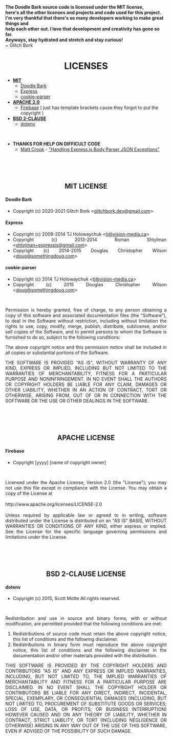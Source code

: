 <span align="center">
  <strong>
    The Doodle Bark source code is licensed under the MIT license, <br />
    here's all the other licenses and projects and code used for this project. <br />
    I'm very thankful that there's so many developers working to make great things and <br />
    help each other out. I love that development and creativity has gone so far. <br />
    Anyways, stay hydrated and stretch and stay curious!<br />
  </strong>
  ~ Glitch Bork
</span>

<h1 align="center">LICENSES</h1>

<ul class="licenses">
  
  <li>
    <strong><a href="#license-mit">MIT</a></strong>
    <ul>
      <li><a href="#mit-doodlebark">Doodle Bark</a></li>
      <li><a href="#mit-express">Express</a></li>
      <li><a href="#mit-cookieparser">cookie-parser</a></li>
    </ul>
  </li>
  
  <li>
    <strong><a href="#license-apache2-0">APACHE 2.0</a></strong>
    <ul>
      <li><a href="#apache2-0-firebase">Firebase</a> ( just has template brackets cause they forgot to put the copyright )</li>
    </ul>
  </li>
  
  <li>
    <strong><a href="#license-bsd-2-clause">BSD 2-CLAUSE</a></strong>
    <ul>
      <li><a href="#bsd2-dotenv">dotenv</a></li>
    </ul>
  </li>

</ul>

<br />

<ul class="thanks">
  
  <li>
    <strong>THANKS FOR HELP ON DIFFICULT CODE</strong>
    <ul>
      <li>
        <a href="https://crookm.com" title="Visit their blog!" target="_blank">Matt Crook</a> - <a href="https://crookm.com/journal/2018/handling-express.js-body-parser-json-exceptions">"Handling Express.js Body Parser JSON Exceptions"</a>
      </li>
    </ul>
  </li>
  
</ul>



<br />
<br />
<br />



<h2 id="license-mit" align="center">
  MIT LICENSE
</h2>

<span align="justify">
  <span>
    <h4 id="mit-doodlebark">Doodle Bark</h4>
    <ul>
      <li>Copyright (c) 2020-2021 Glitch Bork &lt;<a href="mailto:glitchbork.dev@gmail.com">glitchbork.dev@gmail.com</a>&gt;</li>
    </ul>
    <h4 id="mit-express">Express</h4>
    <ul>
      <li>Copyright (c) 2009-2014 TJ Holowaychuk &lt;<a href="mailto:tj@vision-media.ca">tj@vision-media.ca</a>&gt;</li>
      <li>Copyright (c) 2013-2014 Roman Shtylman &lt;<a href="mailto:shtylman+expressjs@gmail.com">shtylman+expressjs@gmail.com</a>&gt;</li>
      <li>Copyright (c) 2014-2015 Douglas Christopher Wilson &lt;<a href="mailto:doug@somethingdoug.com">doug@somethingdoug.com</a>&gt;</li>
    </ul>
    <h4 id="mit-cookieparser">cookie-parser</h4>
    <ul>
      <li>Copyright (c) 2014 TJ Holowaychuk &lt;<a href="mailto:tj@vision-media.ca">tj@vision-media.ca</a>&gt;</li>
      <li>Copyright (c) 2015 Douglas Christopher Wilson &lt;<a href="mailto:doug@somethingdoug.com">doug@somethingdoug.com</a>&gt;</li>
    </ul>
  </span>

  <br />

  <p>
    Permission is hereby granted, free of charge, to any person obtaining a copy 
    of this software and associated documentation files (the "Software"), to deal 
    in the Software without restriction, including without limitation the rights 
    to use, copy, modify, merge, publish, distribute, sublicense, and/or sell 
    copies of the Software, and to permit persons to whom the Software is 
    furnished to do so, subject to the following conditions:
  </p>

  <p>
    The above copyright notice and this permission notice shall be included in all 
    copies or substantial portions of the Software.
  </p>

  <p>
    THE SOFTWARE IS PROVIDED "AS IS", WITHOUT WARRANTY OF ANY KIND, EXPRESS OR 
    IMPLIED, INCLUDING BUT NOT LIMITED TO THE WARRANTIES OF MERCHANTABILITY, 
    FITNESS FOR A PARTICULAR PURPOSE AND NONINFRINGEMENT. IN NO EVENT SHALL THE 
    AUTHORS OR COPYRIGHT HOLDERS BE LIABLE FOR ANY CLAIM, DAMAGES OR OTHER 
    LIABILITY, WHETHER IN AN ACTION OF CONTRACT, TORT OR OTHERWISE, ARISING FROM, 
    OUT OF OR IN CONNECTION WITH THE SOFTWARE OR THE USE OR OTHER DEALINGS IN THE 
    SOFTWARE.
  </p>
</span>

<br />
<br />
<br />

<h2 id="license-apache2-0" align="center">
  APACHE LICENSE
</h2>

<span align="justify">
  <span>
    <h4 id="apache2-0-firebase">Firebase</h4>
    <ul>
      <li>Copyright [yyyy] [name of copyright owner]</li>
    </ul>
  </span>
  
  <br />
  
  <p>
    Licensed under the Apache License, Version 2.0 (the "License"); 
    you may not use this file except in compliance with the License. 
    You may obtain a copy of the License at
    <br /><br />
    http://www.apache.org/licenses/LICENSE-2.0
    <br /><br />
    Unless required by applicable law or agreed to in writing, software 
    distributed under the License is distributed on an "AS IS" BASIS, 
    WITHOUT WARRANTIES OR CONDITIONS OF ANY KIND, either express or implied. 
    See the License for the specific language governing permissions and 
    limitations under the License.
  </p>
</span>

<br />
<br />
<br />

<h2 id="license-bsd-2-clause" align="center">
  BSD 2-CLAUSE LICENSE
</h2>

<span align="justify">
  <span>
    <h4 id="bsd2-dotenv">dotenv</h4>
    <ul>
      <li>Copyright (c) 2015, Scott Motte  All rights reserved.</li>
    </ul>
  </span>

  <br />

  <p>
    Redistribution and use in source and binary forms, with or without 
    modification, are permitted provided that the following conditions are met:
  </p>

  <ol>
    <li>Redistributions of source code must retain the above copyright notice, this list of conditions and the following disclaimer.</li>
    <li>Redistributions in binary form must reproduce the above copyright notice, this list of conditions and the following disclaimer in the documentation and/or other materials provided with the distribution.</li>
  </ol>

  <p>
    THIS SOFTWARE IS PROVIDED BY THE COPYRIGHT HOLDERS AND CONTRIBUTORS "AS IS" 
    AND ANY EXPRESS OR IMPLIED WARRANTIES, INCLUDING, BUT NOT LIMITED TO, THE 
    IMPLIED WARRANTIES OF MERCHANTABILITY AND FITNESS FOR A PARTICULAR PURPOSE ARE 
    DISCLAIMED. IN NO EVENT SHALL THE COPYRIGHT HOLDER OR CONTRIBUTORS BE LIABLE 
    FOR ANY DIRECT, INDIRECT, INCIDENTAL, SPECIAL, EXEMPLARY, OR CONSEQUENTIAL 
    DAMAGES (INCLUDING, BUT NOT LIMITED TO, PROCUREMENT OF SUBSTITUTE GOODS OR 
    SERVICES; LOSS OF USE, DATA, OR PROFITS; OR BUSINESS INTERRUPTION) HOWEVER 
    CAUSED AND ON ANY THEORY OF LIABILITY, WHETHER IN CONTRACT, STRICT LIABILITY, 
    OR TORT (INCLUDING NEGLIGENCE OR OTHERWISE) ARISING IN ANY WAY OUT OF THE USE 
    OF THIS SOFTWARE, EVEN IF ADVISED OF THE POSSIBILITY OF SUCH DAMAGE.
  </p>
</span>
